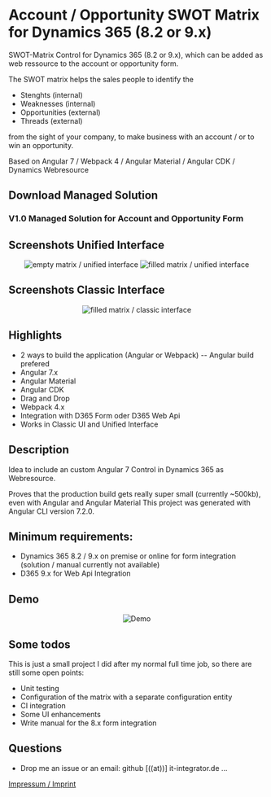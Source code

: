 # Account / Opportunity SWOT Matrix for Dynamics 365 (8.2 or 9.x)

SWOT-Matrix Control for Dynamics 365 (8.2 or 9.x), which can be added as web ressource to the account or opportunity form.

The SWOT matrix helps the sales people to identify the

* Stenghts (internal)
* Weaknesses (internal)
* Opportunities (external)
* Threads (external)

from the sight of your company, to make business with an account / or to win an opportunity.

Based on Angular 7 / Webpack 4 / Angular Material / Angular CDK / Dynamics Webresource

## Download Managed Solution

### V1.0 Managed Solution for Account and Opportunity Form


## Screenshots Unified Interface

<p align="center">
  <img src="../master/Screenshots/empty-unified.JPG" title="empty matrix / unified interface">
    <img src="../master/Screenshots/filled-unified.JPG" title="filled matrix / unified interface">
</p>

## Screenshots Classic Interface

<p align="center">
  <img src="../master/Screenshots/filled-classic.JPG" title="filled matrix / classic interface">
</p>

## Highlights

* 2 ways to build the application (Angular or Webpack) -- Angular build prefered
* Angular 7.x
* Angular Material
* Angular CDK
* Drag and Drop
* Webpack 4.x
* Integration with D365 Form oder D365 Web Api
* Works in Classic UI and Unified Interface

## Description

Idea to include an custom Angular 7 Control in Dynamics 365 as Webresource.

Proves that the production build gets really super small (currently ~500kb), even with Angular and Angular Material
This project was generated with Angular CLI version 7.2.0.

## Minimum requirements:

* Dynamics 365 8.2 / 9.x on premise or online for form integration (solution / manual currently not available)
* D365 9.x for Web Api Integration

## Demo

<p align="center">
  <img src="../master/Screenshots/Demo.gif" title="Demo">
</p>

## Some todos

This is just a small project I did after my normal full time job, so there are still some open points:

* Unit testing
* Configuration of the matrix with a separate configuration entity
* CI integration
* Some UI enhancements
* Write manual for the 8.x form integration

## Questions

* Drop me an issue or an email: github [((at))] it-integrator.de
...

<a href="../master/legal.imprint.md">Impressum / Imprint</a>
